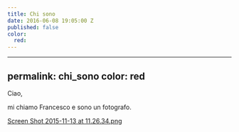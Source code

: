```yaml
---
title: Chi sono
date: 2016-06-08 19:05:00 Z
published: false
color:
  red: 
---
```


---
permalink: chi_sono
color: red
---

Ciao,

mi chiamo Francesco e sono un fotografo.

[Screen Shot 2015-11-13 at 11.26.34.png](/uploads/Screen%2520Shot%25202015-11-13%2520at%252011.26.34.png:output_ext)